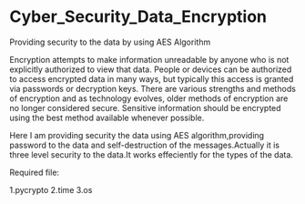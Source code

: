 # Cyber_Security_Data_Encryption
Providing security to the data by using AES Algorithm

Encryption attempts to make information unreadable by anyone who is not explicitly authorized to view that data. People or devices can be authorized to access encrypted data in many ways, but typically this access is granted via passwords or decryption keys. There are various strengths and methods of encryption and as technology evolves, older methods of encryption are no longer considered secure. Sensitive information should be encrypted using the best method available whenever possible.

Here I am providing security the data using AES algorithm,providing password to the data and self-destruction of the messages.Actually it is three level security to the data.It works effeciently for the types of the data.
 
 Required file:
 
 1.pycrypto
 2.time
 3.os
